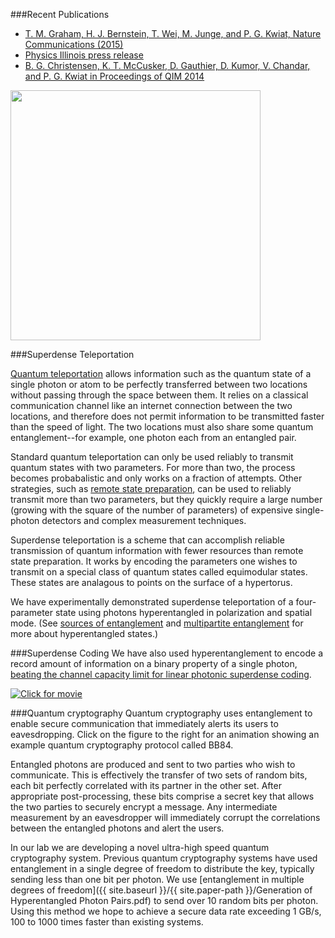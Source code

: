 ###Recent Publications
* [T. M. Graham, H. J. Bernstein, T. Wei, M. Junge, and P. G. Kwiat, Nature Communications (2015)](http://dx.doi.org/10.1038/ncomms8185)
* [Physics Illinois press release](http://physics.illinois.edu/news/story.asp?id=11160)
* [B. G. Christensen, K. T. McCusker, D. Gauthier, D. Kumor, V. Chandar, and P. G. Kwiat in Proceedings of QIM 2014](http://dx.doi.org/10.1364/QIM.2014.QW4A.7)

<img src="{{ site.baseurl }}/img/superdense.png" class="img-responsive pull-left" width="400px">

###Superdense Teleportation

[Quantum teleportation](http://en.wikipedia.org/wiki/Quantum_teleportation) allows information such as the quantum state of a single photon or atom to be perfectly transferred between two locations without passing through the space between them. It relies on a classical communication channel like an internet connection between the two locations, and therefore does not permit information to be transmitted faster than the speed of light. The two locations must also share some quantum entanglement--for example, one photon each from an entangled pair.

Standard quantum teleportation can only be used reliably to transmit quantum states with two parameters. For more than two, the process becomes probabalistic and only works on a fraction of attempts. Other strategies, such as [remote state preparation](http://arxiv.org/abs/quantph/0307100), can be used to reliably transmit more than two parameters, but they quickly require a large number (growing with the square of the number of parameters) of expensive single-photon detectors and complex measurement techniques.

Superdense teleportation is a scheme that can accomplish reliable transmission of quantum information with fewer resources than remote state preparation. It works by encoding the parameters one wishes to transmit on a special class of quantum states called equimodular states. These states are analagous to points on the surface of a hypertorus.

We have experimentally demonstrated superdense teleportation of a four-parameter state using photons hyperentangled in polarization and spatial mode. (See [sources of entanglement](#sources-of-entanglement) and [multipartite entanglement](#multipartite-entanglement) for more about hyperentangled states.)

###Superdense Coding
We have also used hyperentanglement to encode a record amount of information on a binary property of a single photon, [beating the channel capacity limit for linear photonic superdense coding](http://dx.doi.org/10.1038/nphys919).

<a href="{{ site.baseurl }}/movies/bb84.swf"><img src="{{ site.baseurl }}/img/bb84.jpg" class="img-responsive pull-right movie-still" title="Click for movie"></a>

###Quantum cryptography
Quantum cryptography uses entanglement to enable secure communication that immediately alerts its users to eavesdropping. Click on the figure to the right for an animation showing an example quantum cryptography protocol called BB84. 

Entangled photons are produced and sent to two parties who wish to communicate. This is effectively the transfer of two sets of random bits, each bit perfectly correlated with its partner in the other set. After appropriate post-processing, these bits comprise a secret key that allows the two parties to securely encrypt a message. Any intermediate measurement by an eavesdropper will immediately corrupt the correlations between the entangled photons and alert the users.

In our lab we are developing a novel ultra-high speed quantum cryptography system. Previous quantum cryptography systems have used entanglement in a single degree of freedom to distribute the key, typically sending less than one bit per photon. We use [entanglement in multiple degrees of freedom]({{ site.baseurl }}/{{ site.paper-path }}/Generation of Hyperentangled Photon Pairs.pdf) to send over 10 random bits per photon. Using this method we hope to achieve a secure data rate exceeding 1 GB/s, 100 to 1000 times faster than existing systems.
